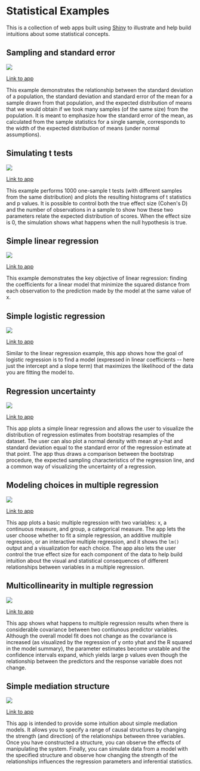 Statistical Examples
====================

This is a collection of web apps built using
[Shiny](http://www.rstudio.com/shiny/) to illustrate and help build
intuitions about some statistical concepts.

Sampling and standard error
---------------------------

![](sampling_and_stderr/screenshot.png)

[Link to app](https://supsych.shinyapps.io/sampling_and_stderr/)

This example demonstrates the relationship between the standard
deviation of a population, the standard deviation and standard error of
the mean for a sample drawn from that population, and the expected
distribution of means that we would obtain if we took many samples (of
the same size) from the population. It is meant to emphasize how the
standard error of the mean, as calculated from the sample statistics for
a single sample, corresponds to the width of the expected distribution
of means (under normal assumptions).

Simulating t tests
------------------

![](ttest_simulation/screenshot.png)

[Link to app](https://supsych.shinyapps.io/ttest_simulation/)

This example performs 1000 one-sample t tests (with different samples
from the same distribution) and plots the resulting histograms of t
statistics and p values. It is possible to control both the true effect
size (Cohen's D) and the number of observations in a sample to show how
these two parameters relate the expected distribution of scores. When
the effect size is 0, the simulation shows what happens when the null
hypothesis is true.

Simple linear regression
------------------------

![](simple_regression/screenshot.png)

[Link to app](https://gallery.shinyapps.io/regression_bootstrap/)

This example demonstrates the key objective of linear regression:
finding the coefficients for a linear model that minimize the squared
distance from each observation to the prediction made by the model at
the same value of x.

Simple logistic regression
--------------------------

![](logistic_regression/screenshot.png)

[Link to app](https://supsych.shinyapps.io/logistic_regression/)

Similar to the linear regression example, this app shows how the goal of
logistic regression is to find a model (expressed in linear coefficients
-- here just the intercept and a slope term) that maximizes the
likelihood of the data you are fitting the model to.

Regression uncertainty
----------------------

![](regression_bootstrap/screenshot.png)

[Link to app](https://gallery.shinyapps.io/regression_bootstrap/)

This app plots a simple linear regression and allows the user to
visualize the distribution of regression estimates from bootstrap
resamples of the dataset. The user can also plot a normal density with
mean at y-hat and standard deviation equal to the standard error of the
regression estimate at that point. The app thus draws a comparison
between the bootstrap procedure, the expected sampling characteristics
of the regression line, and a common way of visualizing the uncertainty
of a regression.

Modeling choices in multiple regression
---------------------------------------

![](multi_regression/screenshot.png)

[Link to app](https://gallery.shinyapps.io/multi_regression/)

This app plots a basic multiple regression with two variables: x, a
continuous measure, and group, a categorical measure. The app lets the
user choose whether to fit a simple regression, an additive multiple
regression, or an interactive multiple regression, and it shows the
`lm()` output and a visualization for each choice. The app also lets the
user control the true effect size for each component of the data to help
build intuition about the visual and statistical consequences of
different relationships between variables in a multiple regression.

Multicollinearity in multiple regression
----------------------------------------

![](collinearity/screenshot.png)

[Link to app](https://gallery.shinyapps.io/collinearity/)

This app shows what happens to multiple regression results when there is
considerable covariance between two contiunous predictor variables. Although
the overall model fit does not change as the covariance is increased (as
visualized by the regression of y onto yhat and the R squared in the model
summary), the parameter estimates become unstable and the confidence intervals
expand, which yields large p values even though the relationship between the
predictors and the response variable does not change.


Simple mediation structure
--------------------------

![](mediation/screenshot.png)

[Link to app](https://supsych.shinyapps.io/mediation)

This app is intended to provide some intuition about simple mediation models.
It allows you to specify a range of causal structures by changing the strength
(and direction) of the relationships between three variables. Once you have
constructed a structure, you can observe the effects of manipulating the
system. Finally, you can simulate data from a model with the specified
structure and observe how changing the strength of the relationships influences
the regression parameters and inferential statistics.


